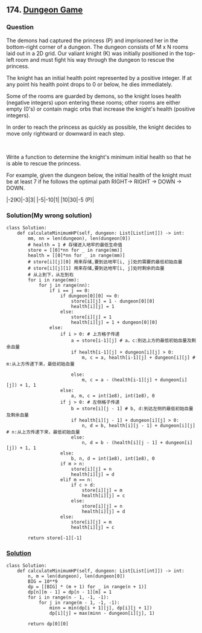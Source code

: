 ## 174. [Dungeon Game](https://leetcode-cn.com/problems/dungeon-game/)
### Question
The demons had captured the princess (P) and imprisoned her in the bottom-right corner of a dungeon. The dungeon consists of M x N rooms laid out in a 2D grid. Our valiant knight (K) was initially positioned in the top-left room and must fight his way through the dungeon to rescue the princess.

The knight has an initial health point represented by a positive integer. If at any point his health point drops to 0 or below, he dies immediately.

Some of the rooms are guarded by demons, so the knight loses health (negative integers) upon entering these rooms; other rooms are either empty (0's) or contain magic orbs that increase the knight's health (positive integers).

In order to reach the princess as quickly as possible, the knight decides to move only rightward or downward in each step.

 

Write a function to determine the knight's minimum initial health so that he is able to rescue the princess.

For example, given the dungeon below, the initial health of the knight must be at least 7 if he follows the optimal path RIGHT-> RIGHT -> DOWN -> DOWN.


|-2(K)|-3|3|
|-5|-10|1|
|10|30|-5 (P)|

### Solution(My wrong solution)
```
class Solution:
    def calculateMinimumHP(self, dungeon: List[List[int]]) -> int:
        mm, nn = len(dungeon), len(dungeon[0])
        # health = 1 # 存储进入地牢的最低生命值
        store = [[0]*nn for _ in range(mm)]
        health = [[0]*nn for _ in range(mm)] 
        # store[i][j][0] 用来存储,要到达地牢[i, j]处的需要的最低初始血量
        # store[i][j][1] 用来存储,要到达地牢[i, j]处时剩余的血量
        # 从上到下，从左到右
        for i in range(mm):
            for j in range(nn):
                if i == j == 0:
                    if dungeon[0][0] <= 0:
                        store[i][j] = 1 - dungeon[0][0]
                        health[i][j] = 1
                    else:
                        store[i][j] = 1
                        health[i][j] = 1 + dungeon[0][0]
                else:
                    if i > 0: # 上方格子传递
                        a = store[i-1][j] # a，c:到达上方的最低初始血量及剩余血量 
                        if health[i-1][j] + dungeon[i][j] > 0:
                            m, c = a, health[i-1][j] + dungeon[i][j] # m:从上方传递下来，最低初始血量
                             
                        else:
                            m, c = a - (health[i-1][j] + dungeon[i][j]) + 1, 1
                    else:
                        a, m, c = int(1e8), int(1e8), 0
                    if j > 0: # 左侧格子传递
                        b = store[i][j - 1] # b, d:到达左侧的最低初始血量及剩余血量
                        if health[i][j - 1] + dungeon[i][j] > 0:
                            n, d = b, health[i][j - 1] + dungeon[i][j] # n:从上方传递下来，最低初始血量
                        else:
                            n, d = b - (health[i][j - 1] + dungeon[i][j]) + 1, 1
                    else:
                        b, n, d = int(1e8), int(1e8), 0
                    if m > n:
                        store[i][j] = n
                        health[i][j] = d
                    elif m == n:
                        if c > d:
                            store[i][j] = m
                            health[i][j] = c
                        else:
                            store[i][j] = n
                            health[i][j] = d
                    else:
                        store[i][j] = m
                        health[i][j] = c
         
        return store[-1][-1]
```

### [Solution](https://leetcode-cn.com/problems/dungeon-game/solution/di-xia-cheng-you-xi-by-leetcode-solution/)

```
class Solution:
    def calculateMinimumHP(self, dungeon: List[List[int]]) -> int:
        n, m = len(dungeon), len(dungeon[0])
        BIG = 10**9
        dp = [[BIG] * (m + 1) for _ in range(n + 1)]
        dp[n][m - 1] = dp[n - 1][m] = 1
        for i in range(n - 1, -1, -1):
            for j in range(m - 1, -1, -1):
                minn = min(dp[i + 1][j], dp[i][j + 1])
                dp[i][j] = max(minn - dungeon[i][j], 1)

        return dp[0][0]
```
